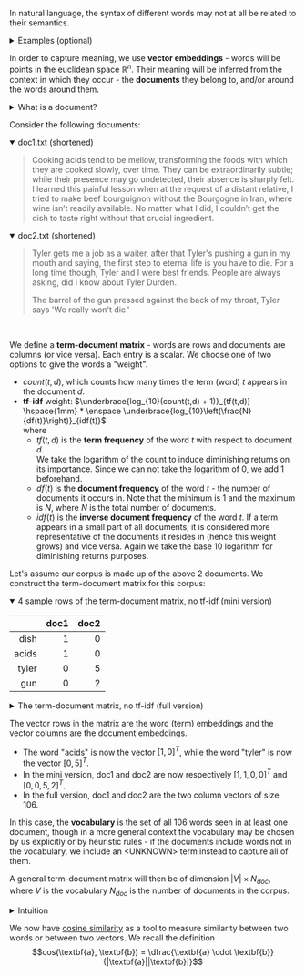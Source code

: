In natural language, the syntax of different words may not at all be related to their semantics.
<details>
    <summary>Examples (optional)</summary>  

- *beautiful* and *attractive* have mostly the same meaning
- *beautiful* and *ugly* have mostly the opposite meaning
- *cat* and *dog* are not the same but they have \*some\* similarity
- *basketball* and *hoop* are not the same but they belong to the same [semantic field](https://en.wikipedia.org/wiki/Semantic_field)
</details>  


In order to capture meaning, we use **vector embeddings** - words will be points in the euclidean space $\mathbb{R}^n$. Their meaning will be inferred from the context in which they occur - the **documents** they belong to, and/or around the words around them.

<details>
    <summary>What is a document?</summary>

A document is a piece of text, one element of a dataset (corpus). For statistical learning purposes, documents are often annotated with additional data, for example the category they belong to. Sample datasets may then look like:  
- $\\{(d_1, c_1), (d_2, c_1), (d_3, c_2), (d_4, c_2), (d_5, c_2)\\}$ 
- $\\{(\text{"this movie sucks"}, \text{negative}), (\text{"Breathtaking from start to end!"}, \text{positive}) \\}$

and so on.
</details>
<p></p>

Consider the following documents:

<details open>
    <summary>doc1.txt (shortened)</summary>

>Cooking acids tend to be mellow, transforming the foods with which they are cooked slowly, over time.
They can be extraordinarily subtle; while their presence may go undetected, their absence is sharply felt.
I learned this painful lesson when at the request of a distant relative, I tried to make beef bourguignon without the Bourgogne in Iran,
where wine isn’t readily available. No matter what I did, I couldn’t get the dish to taste right without that crucial ingredient.
</details>

<details open>
    <summary>doc2.txt (shortened)</summary>

>Tyler gets me a job as a waiter, after that Tyler's pushing a gun in my mouth and saying, the first step to eternal life is you have to die. 
For a long time though, Tyler and I were best friends. People are always asking, did I know about Tyler Durden.
>
>The barrel of the gun pressed against the back of my throat, Tyler says 'We really won't die.'
</details>
<br/>

We define a **term-document matrix** - words are rows and documents are columns (or vice versa). Each entry is a scalar. We choose one of two options to give the words a "weight". 
- $count(t,d)$, which counts how many times the term (word) $t$ appears in the document $d$.
- **tf-idf** weight: $`\underbrace{log_{10}(count(t,d) + 1)}_{tf(t,d)} \hspace{1mm} * \enspace \underbrace{log_{10}\left(\frac{N}{df(t)}\right)}_{idf(t)}`$  
where
  - $tf(t,d)$ is the **term frequency** of the word $t$ with respect to document $d$.  
  We take the logarithm of the count to induce diminishing returns on its importance. Since we can not take the logarithm of $0$, we add $1$ beforehand.
  - $df(t)$ is the **document frequency** of the word $t$ - the number of documents it occurs in. Note that the minimum is $1$ and the maximum is $N$, where $N$ is the total number of documents.
  - $idf(t)$ is the **inverse document frequency** of the word $t$. If a term appears in a small part of all documents, it is considered more representative of the documents it resides in (hence this weight grows) and vice versa. Again we take the base $10$ logarithm for diminishing returns purposes.

Let's assume our corpus is made up of the above 2 documents. We construct the term-document matrix for this corpus:


<details open>
    <summary>4 sample rows of the term-document matrix, no tf-idf (mini version)</summary>

|       | doc1 | doc2 |
|------:|-----:|-----:|
|  dish |    1 |    0 |
| acids |    1 |    0 |
| tyler |    0 |    5 |
|   gun |    0 |    2 |

</details>

<details>
    <summary>The term-document matrix, no tf-idf (full version)</summary>

|                 | doc1 | doc2 |
|-----------------|------|------|
| about           | 0    | 1    |
| absence         | 1    | 0    |
| acids           | 1    | 0    |
| after           | 0    | 1    |
| against         | 0    | 1    |
| always          | 0    | 1    |
| and             | 0    | 2    |
| are             | 1    | 1    |
| as              | 0    | 1    |
| asking          | 0    | 1    |
| at              | 1    | 0    |
| available       | 1    | 0    |
| back            | 0    | 1    |
| barrel          | 0    | 1    |
| be              | 2    | 0    |
| beef            | 1    | 0    |
| best            | 0    | 1    |
| bourgogne       | 1    | 0    |
| bourguignon     | 1    | 0    |
| can             | 1    | 0    |
| cooked          | 1    | 0    |
| cooking         | 1    | 0    |
| couldn          | 1    | 0    |
| crucial         | 1    | 0    |
| did             | 1    | 1    |
| die             | 0    | 2    |
| dish            | 1    | 0    |
| distant         | 1    | 0    |
| durden          | 0    | 1    |
| eternal         | 0    | 1    |
| extraordinarily | 1    | 0    |
| felt            | 1    | 0    |
| first           | 0    | 1    |
| foods           | 1    | 0    |
| for             | 0    | 1    |
| friends         | 0    | 1    |
| get             | 1    | 0    |
| gets            | 0    | 1    |
| go              | 1    | 0    |
| gun             | 0    | 2    |
| have            | 0    | 1    |
| in              | 1    | 1    |
| ingredient      | 1    | 0    |
| iran            | 1    | 0    |
| is              | 1    | 1    |
| isn             | 1    | 0    |
| job             | 0    | 1    |
| know            | 0    | 1    |
| learned         | 1    | 0    |
| lesson          | 1    | 0    |
| life            | 0    | 1    |
| long            | 0    | 1    |
| make            | 1    | 0    |
| matter          | 1    | 0    |
| may             | 1    | 0    |
| me              | 0    | 1    |
| mellow          | 1    | 0    |
| mouth           | 0    | 1    |
| my              | 0    | 2    |
| no              | 1    | 0    |
| of              | 1    | 2    |
| over            | 1    | 0    |
| painful         | 1    | 0    |
| people          | 0    | 1    |
| presence        | 1    | 0    |
| pressed         | 0    | 1    |
| pushing         | 0    | 1    |
| readily         | 1    | 0    |
| really          | 0    | 1    |
| relative        | 1    | 0    |
| request         | 1    | 0    |
| right           | 1    | 0    |
| saying          | 0    | 1    |
| says            | 0    | 1    |
| sharply         | 1    | 0    |
| slowly          | 1    | 0    |
| step            | 0    | 1    |
| subtle          | 1    | 0    |
| taste           | 1    | 0    |
| tend            | 1    | 0    |
| that            | 1    | 1    |
| the             | 4    | 4    |
| their           | 2    | 0    |
| they            | 2    | 0    |
| this            | 1    | 0    |
| though          | 0    | 1    |
| throat          | 0    | 1    |
| time            | 1    | 1    |
| to              | 3    | 2    |
| transforming    | 1    | 0    |
| tried           | 1    | 0    |
| tyler           | 0    | 5    |
| undetected      | 1    | 0    |
| waiter          | 0    | 1    |
| we              | 0    | 1    |
| were            | 0    | 1    |
| what            | 1    | 0    |
| when            | 1    | 0    |
| where           | 1    | 0    |
| which           | 1    | 0    |
| while           | 1    | 0    |
| wine            | 1    | 0    |
| with            | 1    | 0    |
| without         | 2    | 0    |
| won             | 0    | 1    |
| you             | 0    | 1    |

</details>

The vector rows in the matrix are the word (term) embeddings and the vector columns are the document embeddings.  
- The word "acids" is now the vector $[1, 0]^T$, while the word "tyler" is now the vector $[0, 5]^T$.
- In the mini version, doc1 and doc2 are now respectively $[1, 1, 0, 0]^T$ and $[0, 0, 5, 2]^T$.
- In the full version, doc1 and doc2 are the two column vectors of size $106$.

In this case, the **vocabulary** is the set of all $106$ words seen in at least one document, though in a more general context the vocabulary may be chosen by us explicitly or by heuristic rules - if the documents include words not in the vocabulary, we include an \<UNKNOWN\> term instead to capture all of them.

A general term-document matrix will then be of dimension $|V| \times N_{doc}$, where $V$ is the vocabulary $N_{doc}$ is the number of documents in the corpus.

<details>
    <summary>Intuition</summary>

As we said, word semantics will be (loosely) defined through the context in which they appear. Since "dish" and "acids" both appear only in the cooking document (in this case the same amount of times), their vector embeddings are very similar (in this case the same).  

In the same vein, the (mini version) vector for the Fight Club document $[0, 0, 5, 2]^T$ contains "tyler" 5 times and "gun" 2 times. This means that from now on, when we want to see if some other document is also a Fight Club excerpt, we will want its vector to look somewhat similar to this one - it should contain words like "tyler" a lot more than cooking related words.

</details>


We now have [cosine similarity](https://en.wikipedia.org/wiki/Cosine_similarity) as a tool to measure similarity between two words or between two vectors. 
We recall the definition $$cos(\textbf{a}, \textbf{b}) = \dfrac{\textbf{a} \cdot \textbf{b}}{|\textbf{a}||\textbf{b}|}$$

